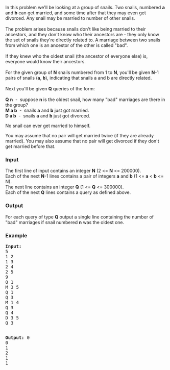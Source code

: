 <p>In this problem we'll be looking at a group of snails. Two snails, numbered <strong>a</strong> and <strong>b</strong> can get married, and some time after that they may even get divorced. Any snail may be married to number of other snails. <br><br>The problem arises because snails don't like being married to their ancestors, and they don't know who their ancestors are - they only know the set of snails they're directly related to. A marriage between two snails from which one is an ancestor of the other is called "bad".<br><br>If they knew who the oldest snail (the ancestor of everyone else) is, everyone would know their ancestors.<br><br>For the given group of <strong>N</strong> snails numbered from 1 to <strong>N</strong>, you'll be given <strong>N</strong>-1 pairs of snails (<strong>a</strong>, <strong>b</strong>), indicating that snails a and b are directly related. <br><br>Next you'll be given <strong>Q</strong> queries of the form:<br><br><strong>Q</strong> <strong>n</strong>&nbsp; -&nbsp; suppose <strong>n</strong> is the oldest snail, how many "bad" marriages are there in the group?<br><strong>M a b</strong>&nbsp; -&nbsp; snails <strong>a</strong> and <strong>b</strong> just got married.<br><strong>D a b</strong>&nbsp; -&nbsp; snails <strong>a</strong> and <strong>b</strong> just got divorced.</p>
<p>No snail can ever get married to himself.</p>
<p>You may assume that no pair will get married twice (if they are already married). You may also assume that no pair will get divorced if they don't get married before that.</p>
<h3>Input</h3>
<p>The first line of input contains an integer <strong>N</strong> (2 &lt;= <strong>N</strong> &lt;= 200000).<br>Each of the next <strong>N</strong>-1 lines contains a pair of integers <strong>a</strong> and <strong>b</strong> (1 &lt;= <strong>a</strong> &lt; <strong>b</strong> &lt;= N).<br>The next line contains an integer <strong>Q</strong> (1 &lt;= <strong>Q</strong> &lt;= 300000).<br>Each of the next <strong>Q</strong> lines contains a query as defined above.</p>
<h3>Output</h3>
<p>For each query of type <strong>Q</strong> output a single line containing the number of "bad" marriages if snail numbered <strong>n</strong> was the oldest one.</p>
<h3>Example</h3>
<pre><strong>Input:</strong>
5<br>1 2<br>1 3<br>2 4<br>2 5<br>9<br>Q 1<br>M 3 5<br>Q 1<br>Q 3<br>M 1 4<br>Q 3<br>Q 4<br>D 3 5<br>Q 3

<strong>Output:</strong>
0<br>0<br>1<br>2<br>1<br>1<br>&nbsp;</pre>